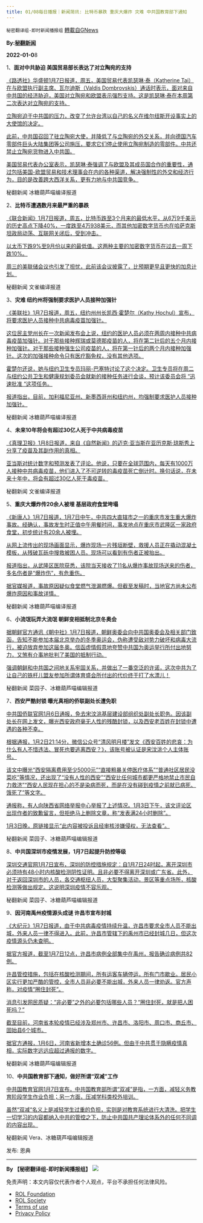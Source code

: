 ```yaml
---
title: 01/08每日播报｜新闻简讯: 比特币暴跌 重庆大爆炸 灾难 中共国教育部下通知
---
```

`秘密翻译组-即时新闻播报组` [轉載自GNews](https://gnews.org/zh-hans/1835538/)

**By:[秘翻新闻](https://gtv.org/video/id=61d954ea2591020829849260)**

**2022-01-0**8

1、**面对中共胁迫 美国贸易部长表达了对立陶宛的支持**

[《路透社》华盛顿1月7日报道，周五，美国贸易代表凯瑟琳·泰（Katherine Tai）在与欧盟执行副主席、瓦尔迪斯（Valdis Dombrovskis）通话时表示，面对来自中共国的经济胁迫，美国对立陶宛和欧盟表示强烈支持。这是凯瑟琳·泰在本周第二次表达对立陶宛的支持。](https://www.reuters.com/world/us-trade-chief-expresses-support-lithuania-amid-china-coercion-2022-01-07/)

[立陶宛迫于中共国的压力，改变了允许台湾以自己的名义在维尔纽斯开设事实上的大使馆的决定。](https://www.reuters.com/world/us-trade-chief-expresses-support-lithuania-amid-china-coercion-2022-01-07/)

[此前，中共国召回了驻立陶宛大使，并降低了与立陶宛的外交关系，并向德国汽车零部件巨头大陆集团等公司施压，要求它们停止使用立陶宛制造的零部件。中共还禁止立陶宛货物进入中共国。](https://www.reuters.com/world/us-trade-chief-expresses-support-lithuania-amid-china-coercion-2022-01-07/)

[美国贸易代表办公室表示，凯瑟琳·泰强调了与欧盟及其成员国合作的重要性，通过包括美国-欧盟贸易和技术理事会在内的各种渠道，解决强制性的外交和经济行为，目的是改善跨大西洋关系，更有力地与中共国竞争。](https://www.reuters.com/world/us-trade-chief-expresses-support-lithuania-amid-china-coercion-2022-01-07/)

秘翻新闻 冰糖葫芦喵编译报道

2、**比特币遭遇数月来最严重的暴跌**

[《联合新闻》1月7日报道，周五，比特币跌至3个月来的最低水平，从6万9千美元的历史高点下降40%，一度跌至4万938美元，而其他加密数字货币也在哈萨克斯坦政局动荡、互联网关闭后，受到冲击。](//thepressunited.com/updates/bitcoin-suffers-worst-slump-in-months/)

[以太币下跌9%至9月份以来的最低值。这两种主要的加密数字货币在过去一周下跌10%。](//thepressunited.com/updates/bitcoin-suffers-worst-slump-in-months/)

[周三的美联储会议也引发了担忧，此前该会议披露了，比预期更早且更快的加息计划。](//thepressunited.com/updates/bitcoin-suffers-worst-slump-in-months/)

秘翻新闻 文雀编译报道

3、**灾难 纽约州将强制要求医护人员接种加强针**

[《美联社》1月7日报道，周五，纽约州州长凯西·霍楚尔（Kathy Hochul）宣布，将要求医护人员接种中共病毒疫苗加强针。](//apnews.com/article/coronavirus-pandemic-health-new-york-kathy-hochul-dcd2cbb32c5ba4fa4b581da2bc2eca6f)

[这位民主党州长在一次新闻发布会上说，纽约的医护人员必须在两周内接种中共病毒疫苗加强针。对于那些接种辉瑞或莫德那疫苗的人，将在第二针后的五个月内接种加强针。对于那些接种强生公司疫苗的人，将在第一针后的两个月内接种加强针。这次的加强接种命令只有医疗豁免权，没有其他选项。](//apnews.com/article/coronavirus-pandemic-health-new-york-kathy-hochul-dcd2cbb32c5ba4fa4b581da2bc2eca6f)

[霍楚尔还说，她与纽约卫生专员玛丽-巴塞特讨论了这个决定。卫生专员将在周二与纽约公共卫生和健康规划委员会就新的接种任务进行会谈，预计该委员会将 “迅速批准 “这项任务。](//apnews.com/article/coronavirus-pandemic-health-new-york-kathy-hochul-dcd2cbb32c5ba4fa4b581da2bc2eca6f)

[报道指出，目前，加利福尼亚州、新墨西哥州和纽约州，均强制要求医护人员接种加强针。](//apnews.com/article/coronavirus-pandemic-health-new-york-kathy-hochul-dcd2cbb32c5ba4fa4b581da2bc2eca6f)

秘翻新闻 冰糖葫芦喵编译报道

4、**未来10年将会有超过30亿人死于中共病毒疫苗**

[《真理卫报》1月8日报道，来自《自然新闻》的迈克·亚当斯在亚历克斯·琼斯秀上分享了疫苗及其副作用的真相。](https://thetruedefender.com/vaccine-statistics-over-3-billion-people-will-die-in-the-next-10-years/)

[亚当斯对统计数字和预测发表了评论。他说，只要在全球范围内，每天有1000万人接种中共病毒疫苗，他们进入了不可逆转的毒疫苗死亡倒计时。换句话说，在未来十年中，将会有超过30亿人死于毒疫苗。](https://thetruedefender.com/vaccine-statistics-over-3-billion-people-will-die-in-the-next-10-years/)

秘翻新闻 文雀编译报道

5、**重庆大爆炸传20余人被埋 基层政府食堂垮塌**

[《新唐人》1月7日报道，1月7日中午，中共四大直辖市之一的重庆市发生重大爆炸事故。经确认，事故发生时正值中午用餐时间，事发地点在重庆市武隆区一家政府食堂，初步统计有20余人被埋。](//www.ntdtv.com/gb/2022/01/07/a103315147.html)

[从网上流传出的现场画面显示，爆炸现场一片残垣断壁，救援人员正在撬动混凝土模板，从残破瓦砾中搜救被困人员。现场可以看到有伤者正被抬出。](//www.ntdtv.com/gb/2022/01/07/a103315147.html)

[报道指出，从武隆区医院获悉，该院当天接收了11名从爆炸事故现场送来的伤者，多名伤者是“爆炸伤”，有危重伤。](//www.ntdtv.com/gb/2022/01/07/a103315147.html)

[据官媒报道，事故原因疑似食堂燃气泄漏燃爆。但截至发稿时，当地官方尚未公布爆炸原因和事故详情。](//www.ntdtv.com/gb/2022/01/07/a103315147.html)

秘翻新闻 冰糖葫芦喵编译报道

6、**小流氓玩弄大流氓 朝鲜变相抵制北京冬奥会**

[据朝鲜官方通讯《朝中社》1月7日报道，朝鲜奥委会向中共国奥委会及相关部门致函，告知不能参加本届北京举办的冬季奥运会，伪称遭受敌对势力破坏和病毒大流行，被迫放弃参加这届冬奥。信函虚情假意地夸赞中共国为奥运举行所付出地努力，又煞有介事地批判了美国的抵制行动。](https://discordapp.com/channels/895137067938504735/895315867368312852/928997695119564911%20https://discordapp.com/channels/895137067938504735/895315867368312852/928997793526329364%20https://discordapp.com/channels/895137067938504735/895315867368312852/928997862736527400)

[强调朝鲜和中共国之间地关系牢固关系，并做出了一番空泛的许诺，这次中共为了让自己的铁杆儿盟友参加所谓体育盛会所付出的代价终于打了水漂儿！](https://discordapp.com/channels/895137067938504735/895315867368312852/928997695119564911%20https://discordapp.com/channels/895137067938504735/895315867368312852/928997793526329364%20https://discordapp.com/channels/895137067938504735/895315867368312852/928997862736527400)

秘翻新闻 菜园子、冰糖葫芦喵编辑报道

7、**西安严酷封锁 曝光真相的侨联副处长遭免职**

[中共国侨联官网1月6日通报，免去宋汶洮基层建设部组织处副处长职务。因该副处长在网上发文，曝光西安政府毫无人性的残酷封锁，以及西安老百姓在封锁中遭遇的各种不幸。](https://discordapp.com/channels/895137067938504735/895315867368312852/929000254878130176%20https://news.sina.com.cn/c/2022-01-06/doc-ikyamrmz3569641.shtmlhttps://news.sina.com.cn/c/2022-01-06/doc-ikyamrmz3569641.shtml)

[根据通报，1月2日21:14分，微信公众号“清风明月楼”发文《西安百姓的悲哀：为什么有人不惜违法、冒死也要逃离西安？》，该账号被认证是宋汶洮个人主体账号。](https://discordapp.com/channels/895137067938504735/895315867368312852/929000254878130176%20https://news.sina.com.cn/c/2022-01-06/doc-ikyamrmz3569641.shtmlhttps://news.sina.com.cn/c/2022-01-06/doc-ikyamrmz3569641.shtml)

[该文中曝光“西安隔离费用至少5000元”“直接粗暴关停医疗体系”“普通社区居民没菜吃”等情况，还出现了“没有人性的西安”“西安比任何城市都更严格地禁止市民自力救济”“西安人民现在担心的不是染病而死，而是在没有碰到疫情之前就已病死、饿死了”等文字。](https://discordapp.com/channels/895137067938504735/895315867368312852/929000254878130176%20https://news.sina.com.cn/c/2022-01-06/doc-ikyamrmz3569641.shtmlhttps://news.sina.com.cn/c/2022-01-06/doc-ikyamrmz3569641.shtml)

[通报称，有人向陕西省网络举报中心举报了上述情况。1月3日下午，该文评论区出现作者的致歉留言，但拒绝马上删除文章，称“发表满24小时删除”。](https://discordapp.com/channels/895137067938504735/895315867368312852/929000254878130176%20https://news.sina.com.cn/c/2022-01-06/doc-ikyamrmz3569641.shtmlhttps://news.sina.com.cn/c/2022-01-06/doc-ikyamrmz3569641.shtml)

[1月3日晚，原链接显示“此内容被投诉且经审核涉嫌侵权，无法查看”。](https://discordapp.com/channels/895137067938504735/895315867368312852/929000254878130176%20https://news.sina.com.cn/c/2022-01-06/doc-ikyamrmz3569641.shtmlhttps://news.sina.com.cn/c/2022-01-06/doc-ikyamrmz3569641.shtml)

秘翻新闻 菜园子、冰糖葫芦喵编辑报道

8、**中共国深圳市疫情发展，1月7日起提升防控等级**

[深圳交通官网1月7日宣布，深圳的防控措施规定：自1月7日24时起，离开深圳市必须持有48小时内核酸检测阴性证明。且非必要不得离开深圳或广东省。此外，对于返回深圳市的人员，各交通枢纽人员，大型聚集活动，景区等重点场所，核酸检测等做出规定。这说明深圳疫情不容乐观。](https://discordapp.com/channels/895137067938504735/895315867368312852/928997419490873425)

秘翻新闻 菜园子、冰糖葫芦喵编辑报道

9、**因河南禹州疫情源头成谜 许昌市宣布封城**

[《大纪元》1月7日报道，由于中共病毒疫情持续升温，许昌市要求全市人员不能出城，外来人员一律不得进入。此前，许昌市管辖下的禹州市已经封城几日，但这次疫情源头仍未查明。](https://www.epochtimes.com/gb/22/1/7/n13488401.htm)

[据官方报道，截至1月7日12点，许昌市病例全部集中在禹州，报告确诊病例共82例。](https://www.epochtimes.com/gb/22/1/7/n13488401.htm)

[许昌管控措施，包括在核酸检测期间，所有运客车辆停运，所有门市歇业。居民小区实行更加严酷的管控，全市人员非必要不能出城，外来人员一律劝返。官方声称，对疫情“圈住封死”。](https://www.epochtimes.com/gb/22/1/7/n13488401.htm)

[消息引发网民质疑：“非必要”之外的必要包括哪些人员？“圈住封死，就是把人困死吗？”](https://www.epochtimes.com/gb/22/1/7/n13488401.htm)

[截至目前，河南省本轮疫情已经涉及郑州市、许昌市、洛阳市、周口市、商丘市、固始县6个城市。](https://www.epochtimes.com/gb/22/1/7/n13488401.htm)

[据官方通报，1月6日，河南省新增本土确诊56例。但由于中共贯于隐瞒疫情真相，实际数字远远应超过通报的数字。](https://www.epochtimes.com/gb/22/1/7/n13488401.htm)

秘翻新闻 冰糖葫芦喵编辑报道

10、**中共国教育部下通知，做好所谓“双减”工作**

[中共国教育官网1月7日宣布，中共国教育部所谓“双减”是指，一方面，减轻义务教育阶段学生作业负担；另一方面，压减学科类校外培训。](http://www.moe.gov.cn/jyb_xwfb/gzdt_gzdt/s5987/202201/t20220106_592812.ht)

[虽然“双减“名义上是减轻学生过重的负担，实则是对教育系统进行大清洗。把学生一切学习的内容都纳入中共的管控之下，防止中共国共产理论体系外的任何不同调的内容出现。](http://www.moe.gov.cn/jyb_xwfb/gzdt_gzdt/s5987/202201/t20220106_592812.ht)

秘翻新闻 Vera、冰糖葫芦喵编辑报道

发布: 恩典

* * *

**By 【秘密翻译组-即时新闻播报组】**
![](https://assets.gnews.org/wp-content/uploads/2022/01/截圖-2021-12-28-00.48.35.png)
 

免责声明：本文内容仅代表作者个人观点，平台不承担任何法律风险。

- [ROL Foundation](https://rolfoundation.org/)
- [ROL Society](https://rolsociety.org/)
- [Terms of use](https://gnews.org/terms-of-use-3/)
- [Privacy Policy](https://gnews.org/privacy-policy/)
